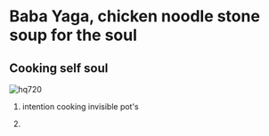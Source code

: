 # Baba Yaga, chicken noodle stone soup for the soul 
## Cooking self soul

![hq720](https://github.com/user-attachments/assets/6e3dea1e-97ef-4a8e-83d4-3ed35d0a46b0)


1. intention cooking invisible pot's

2. 
